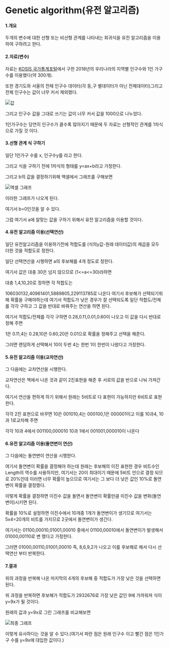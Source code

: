**Genetic algorithm(유전 알고리즘)**
=============

#### 1.개요

두개의 변수에 대한 선형 또는 비선형 관계를 나타내는 회귀식을 유전 알고리즘을 이용하여 구하려고 한다.

#### 2.자료(변수)

자료는 [KOSIS 국가통계포털](http://kosis.kr/)에서 구한 2018년의 우리나라의 지역별 인구수와 1인 가구수를 이용했다(약 300개).

또한 경기도와 서울의 전체 인구수 데이터(각 동,구 별데이터가 아닌 전체데이터)그리고 전체 인구수는 값이 너무 커서 제외했다.

![값](https://user-images.githubusercontent.com/62733753/85732267-33005c00-b736-11ea-82c3-27da69043e91.png)



그리고 인구수 값을 그대로 쓰기는 값이 너무 커서 값을 1000으로 나누었다. 

1인가구수는 당연히 인구수가 클수록 많아지기 때문에 두 자료는 선형적인 관계를  1차식으로 가질 것 이다.

#### 3.선형 관계 식 구하기 

일단 1인가구 수를 x, 인구수y를 라고 한다.

그리고 식을 구하기 전에 1차식의 형태를 y=ax+b라고 가정한다.

그리고 b의 값을 결정하기위해 액셀에서 그래프를 구해보면 

![엑셀 그래프](https://user-images.githubusercontent.com/62733753/85711868-ad26e580-b722-11ea-8ef0-281af02c5d0a.png)

이러한 그래프가 나오게 된다.

여기서 b=0인것을 알 수 있다.

그럼 여기서 a에 알맞는 값을 구하기 위해서 유전 알고리즘을 이용할 것이다.

#### 4.유전 알고리즘 이용(선택연산)

일단 유전알고리즘을 이용하기전에 적합도를 (식의y값-원래 데이터값)의 제곱을 모두 더한 것을 적합도로 정한다.

일단 선택연산을 시행하면 a의 후보해를 4개 정도로 정한다.

여기서 값은 대충 30은 넘지 않으므로 (1<=a<=30)라하면 

대충 1,4,10,20로 정하면 각 적합도는 

106030132,40961401,5889805,229113785로 나온다 여기서 후보해가 선택되기위해 확률을 구해야하는데 여기서 적합도가 낮은 경우가 잘 선택되도록 일단 적합도/전체를 각각 구하고 그 값을 반대로 바꿔주는 연산을 하면 된다. 

여기서 적합도/전체를 각각 구하면 0.28,0.11,0.01,0.60이 나오고 이 값을 다시 반대로 정해 주면 

1은 0.11,4는 0.28,10은 0.60,20은 0.01으로 확률을 정해주고 선택을 해준다.

그러면 랜덤하게 선택해서 10이 두번 4는 한번 1이 한번이 나왔다고 가정한다.

#### 5.유전 알고리즘 이용(교차연산)

그 다음에는 교차연산을 시행한다.

교차연산은 책에서 나온 것과 같이 2진표현을 해준 후 서로의 값을 반으로 나눠 가져간다.

여기서 연산을 편하게 하기 위해서 원래는 5비트로 다 표현이 가능하지만 6비트로 표현한다.

각각 2진 표현으로 바꾸면 10은 001010,4는 000100,1은 000001이고 이를 10과4, 10과 1로교차해 주면

각각 10과 4에서 001100,000010 10과 1에서 001001,000010이 나온다 

#### 6.유전 알고리즘 이용(돌연변이 연산)

그 다음에는 돌연변이 연산을 시행한다.

여기서 돌연변이 확률을 결정해야 하는데 원래는 후보해의 이진 표현한 경우 비트수인 Length의 역수를 사용하지만, 여기서는 20이 최대이기 때문에 5비트 안으로 결정 되므로 20%인데 이러면 너무 확률이 높으므로 여기서는 그 보다 더 낮은 값인 10%로 돌연변이 확률을 결정했다.

이렇게 확률을 결정하면 이진수 값을 돌면서 돌연변이 확률만큼 이진수 값을 변화(돌연변이)시키면 된다.

확률을 10%로 설정하면 이진수에서 10개중 1개가 돌연변이가 생기므로 여기서는 5x4=20개의 비트를 가지므로 2곳에서 돌연변이가 생긴다.

여기서는 01100,00010,01001,00010 중에서 01100,00010에서 돌연변이가 발생해서 01000,00110로 변 했다고 가정한다.

그러면 01000,00110,01001,00010 즉, 8,6,9,2가 나오고 이를 후보해로 해서 다시 선택연산 부터 반복한다.

#### 7.결과

위의 과정을 반복해 나온 마지막의 4개의 후보해 중 적합도가 가장 낮은 것을 선택하면 된다.

위 과정을 반복하면 후보해가 적합도가 2932676로 가장 낮은 값인 9에 가까워져 식이 y=9x가 될 것이다. 

원래의 값과 y=9x로 그린 그래프를 비교해보면 

![최종 그래프](https://user-images.githubusercontent.com/62733753/85731694-b0779c80-b735-11ea-9606-0c28411901d8.png)

이렇게 유사하다는 것을 알 수 있다.(여기서 파란 점은 원래 인구수 이고 빨간 점은 1인가구 수를 y=9x에 대입한 값이다.)